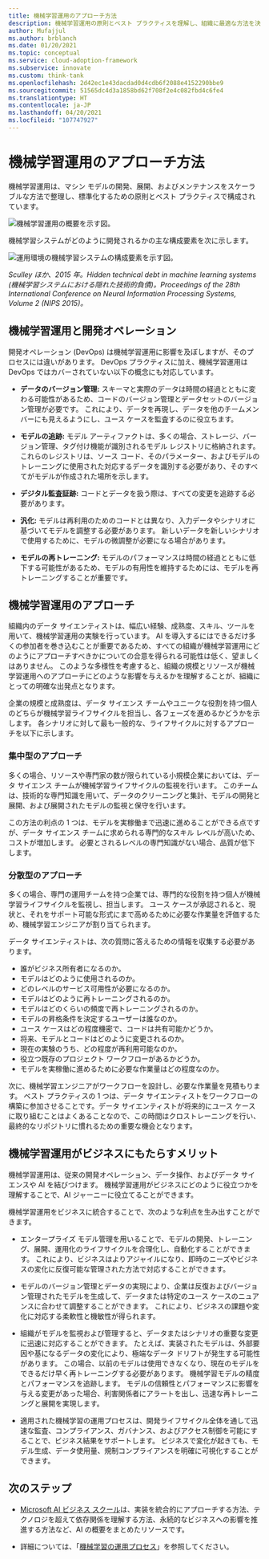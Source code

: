 ```yaml
---
title: 機械学習運用のアプローチ方法
description: 機械学習運用の原則とベスト プラクティスを理解し、組織に最適な方法を決定します。
author: Mufajjul
ms.author: brblanch
ms.date: 01/20/2021
ms.topic: conceptual
ms.service: cloud-adoption-framework
ms.subservice: innovate
ms.custom: think-tank
ms.openlocfilehash: 2d42ec1e43dacdad0d4cdb6f2088e4152290bbe9
ms.sourcegitcommit: 51565dc4d3a1858bd62f708f2e4c082fbd4c6fe4
ms.translationtype: HT
ms.contentlocale: ja-JP
ms.lasthandoff: 04/20/2021
ms.locfileid: "107747927"
---
```

# <a name="how-to-approach-machine-learning-operations"></a>機械学習運用のアプローチ方法

機械学習運用は、マシン モデルの開発、展開、およびメンテナンスをスケーラブルな方法で整理し、標準化するための原則とベスト プラクティスで構成されています。

![機械学習運用の概要を示す図。](./media/mlops-overview.png)

機械学習システムがどのように開発されるかの主な構成要素を次に示します。

![運用環境の機械学習システムの構成要素を示す図。](./media/ml-system-in-production.png)

<!-- docutune:disable -->

*Sculley ほか、2015 年。Hidden technical debt in machine learning systems (機械学習システムにおける隠れた技術的負債)。Proceedings of the 28th International Conference on Neural Information Processing Systems, Volume 2 (NIPS 2015)。*

<!-- docutune:enable -->

## <a name="machine-learning-operations-vs-development-operations"></a>機械学習運用と開発オペレーション

開発オペレーション (DevOps) は機械学習運用に影響を及ぼしますが、そのプロセスには違いがあります。 DevOps プラクティスに加え、機械学習運用は DevOps ではカバーされていない以下の概念にも対応しています。

- **データのバージョン管理:** スキーマと実際のデータは時間の経過とともに変わる可能性があるため、コードのバージョン管理とデータセットのバージョン管理が必要です。 これにより、データを再現し、データを他のチームメンバーにも見えるようにし、ユース ケースを監査するのに役立ちます。

- **モデルの追跡:** モデル アーティファクトは、多くの場合、ストレージ、バージョン管理、タグ付け機能が識別されるモデル レジストリに格納されます。 これらのレジストリは、ソース コード、そのパラメーター、およびモデルのトレーニングに使用された対応するデータを識別する必要があり、そのすべてがモデルが作成された場所を示します。

- **デジタル監査証跡:** コードとデータを扱う際は、すべての変更を追跡する必要があります。

- **汎化:** モデルは再利用のためのコードとは異なり、入力データやシナリオに基づいてモデルを調整する必要があります。 新しいデータを新しいシナリオで使用するために、モデルの微調整が必要になる場合があります。

- **モデルの再トレーニング:** モデルのパフォーマンスは時間の経過とともに低下する可能性があるため、モデルの有用性を維持するためには、モデルを再トレーニングすることが重要です。

## <a name="approaches-to-machine-learning-operations"></a>機械学習運用のアプローチ

組織内のデータ サイエンティストは、幅広い経験、成熟度、スキル、ツールを用いて、機械学習運用の実験を行っています。 AI を導入するにはできるだけ多くの参加者を巻き込むことが重要であるため、すべての組織が機械学習運用にどのようにアプローチすべきかについての合意を得られる可能性は低く、望ましくはありません。 このような多様性を考慮すると、組織の規模とリソースが機械学習運用へのアプローチにどのような影響を与えるかを理解することが、組織にとっての明確な出発点となります。

企業の規模と成熟度は、データ サイエンス チームやユニークな役割を持つ個人のどちらが機械学習ライフサイクルを担当し、各フェーズを進めるかどうかを示します。 各シナリオに対して最も一般的な、ライフサイクルに対するアプローチを以下に示します。

### <a name="a-centralized-approach"></a>集中型のアプローチ

多くの場合、リソースや専門家の数が限られている小規模企業においては、データ サイエンス チームが機械学習ライフサイクルの監視を行います。 このチームは、技術的な専門知識を用いて、データのクリーニングと集計、モデルの開発と展開、および展開されたモデルの監視と保守を行います。

この方法の利点の 1 つは、モデルを実稼働まで迅速に進めることができる点ですが、データ サイエンス チームに求められる専門的なスキル レベルが高いため、コストが増加します。 必要とされるレベルの専門知識がない場合、品質が低下します。

### <a name="a-decentralized-approach"></a>分散型のアプローチ

多くの場合、専門の運用チームを持つ企業では、専門的な役割を持つ個人が機械学習ライフサイクルを監視し、担当します。 ユース ケースが承認されると、現状と、それをサポート可能な形式にまで高めるために必要な作業量を評価するため、機械学習エンジニアが割り当てられます。

データ サイエンティストは、次の質問に答えるための情報を収集する必要があります。

- 誰がビジネス所有者になるのか。
- モデルはどのように使用されるのか。
- どのレベルのサービス可用性が必要になるのか。
- モデルはどのように再トレーニングされるのか。
- モデルはどのくらいの頻度で再トレーニングされるのか。
- モデルの昇格条件を決定するユーザーは誰なのか。
- ユース ケースはどの程度機密で、コードは共有可能かどうか。
- 将来、モデルとコードはどのように変更されるのか。
- 現在の実験のうち、どの程度が再利用可能なのか。
- 役立つ既存のプロジェクト ワークフローがあるかどうか。
- モデルを実稼働に進めるために必要な作業量はどの程度なのか。

次に、機械学習エンジニアがワークフローを設計し、必要な作業量を見積もります。 ベスト プラクティスの 1 つは、データ サイエンティストをワークフローの構築に参加させることです。データ サイエンティストが将来的にユース ケースに取り組むことはよくあることなので、この時間はクロストレーニングを行い、最終的なリポジトリに慣れるための重要な機会となります。

## <a name="how-machine-learning-operations-benefit-business"></a>機械学習運用がビジネスにもたらすメリット

機械学習運用は、従来の開発オペレーション、データ操作、およびデータ サイエンスや AI を結びつけます。 機械学習運用がビジネスにどのように役立つかを理解することで、AI ジャーニーに役立てることができます。

機械学習運用をビジネスに統合することで、次のような利点を生み出すことができます。

- エンタープライズ モデル管理を用いることで、モデルの開発、トレーニング、展開、運用化のライフサイクルを合理化し、自動化することができます。 これにより、ビジネスはよりアジャイルになり、即時のニーズやビジネスの変化に反復可能な管理された方法で対応することができます。

- モデルのバージョン管理とデータの実現により、企業は反復およびバージョン管理されたモデルを生成して、データまたは特定のユース ケースのニュアンスに合わせて調整することができます。 これにより、ビジネスの課題や変化に対応する柔軟性と機敏性が得られます。

- 組織がモデルを監視および管理すると、データまたはシナリオの重要な変更に迅速に対応することができます。 たとえば、実装されたモデルは、外部要因や基になるデータの変化により、極端なデータ ドリフトが発生する可能性があります。 この場合、以前のモデルは使用できなくなり、現在のモデルをできるだけ早く再トレーニングする必要があります。 機械学習モデルの精度とパフォーマンスを追跡します。 モデルの信頼性とパフォーマンスに影響を与える変更があった場合、利害関係者にアラートを出し、迅速な再トレーニングと展開を実現します。

- 適用された機械学習の運用プロセスは、開発ライフサイクル全体を通して迅速な監査、コンプライアンス、ガバナンス、およびアクセス制御を可能にすることで、ビジネス結果をサポートします。 ビジネスで変化が起きても、モデル生成、データ使用量、規制コンプライアンスを明確に可視化することができます。

## <a name="next-steps"></a>次のステップ

- [Microsoft AI ビジネス スクール](/learn/topics/ai-business-school)は、実装を統合的にアプローチする方法、テクノロジを超えて依存関係を理解する方法、永続的なビジネスへの影響を推進する方法など、AI の概要をまとめたリソースです。

- 詳細については、「[機械学習の運用プロセス](../best-practices/mlops-process.md)」を参照してください。
